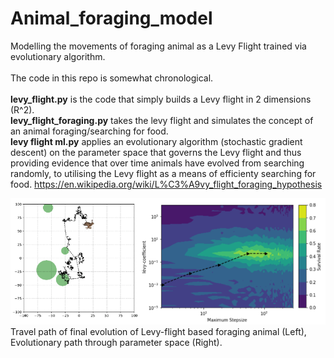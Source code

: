 # Animal_foraging_model
Modelling the movements of foraging animal as a Levy Flight trained via evolutionary algorithm. <br/>
<br/>
The code in this repo is somewhat chronological. <br/>
<br/>
**levy_flight.py** is the code that simply builds a Levy flight in 2 dimensions (R^2). <br/>
**levy_flight_foraging.py** takes the levy flight and simulates the concept of an animal foraging/searching for food. <br/>
**levy flight ml.py** applies an evolutionary algorithm (stochastic gradient descent) on the parameter space that governs the Levy flight
and thus providing evidence that over time animals have evolved from searching randomly, to utilising the Levy flight as a means of
efficienty searching for food. https://en.wikipedia.org/wiki/L%C3%A9vy_flight_foraging_hypothesis <br/>

![Animal Foraging Example](foraging_plots2.png) <br/>
Travel path of final evolution of Levy-flight based foraging animal (Left), Evolutionary path through parameter space (Right).
